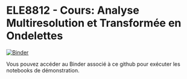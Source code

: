 # ELE8812 - Cours: Analyse Multiresolution et Transformée en Ondelettes

[![Binder](https://mybinder.org/badge.svg)](https://mybinder.org/v2/gh/joe-from-mtl/ele8812_Cours_AnalyseMultiresolution/master)

Vous pouvez accéder au Binder associé à ce github pour exécuter les notebooks de démonstration.

